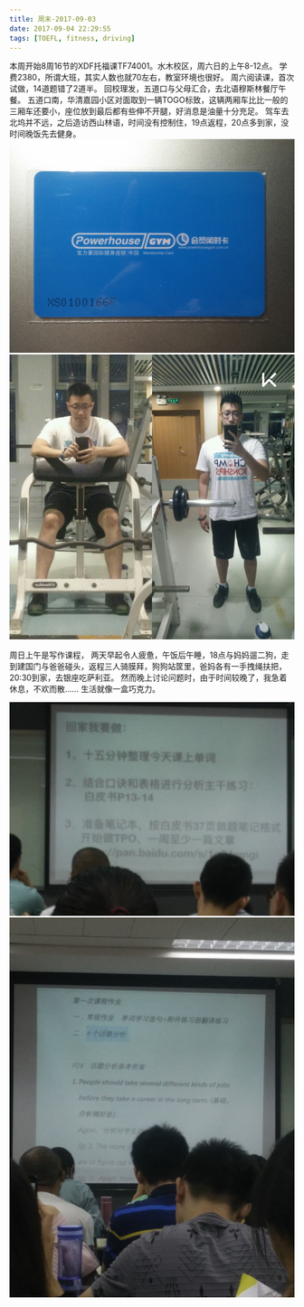 ```yaml
---
title: 周末-2017-09-03
date: 2017-09-04 22:29:55
tags: [TOEFL, fitness, driving]
---
```

本周开始8周16节的XDF托福课TF74001。水木校区，周六日的上午8-12点。
学费2380，所谓大班，其实人数也就70左右，教室环境也很好。
周六阅读课，首次试做，14道题错了2道半。
回校理发，五道口与父母汇合，去北语穆斯林餐厅午餐。
五道口南，华清嘉园小区对面取到一辆TOGO标致，这辆两厢车比比一般的三厢车还要小，座位放到最后都有些伸不开腿，好消息是油量十分充足。
驾车去北坞并不远，之后造访西山林语，时间没有控制住，19点返程，20点多到家，没时间晚饭先去健身。
![本周健身卡已使用3次，望保持](https://raw.githubusercontent.com/veslam/blog/master/res/20170904_01_Weekend.jpg)
![自拍一张](https://raw.githubusercontent.com/veslam/blog/master/res/20170904_02_Weekend.jpg)

周日上午是写作课程，
两天早起令人疲惫，午饭后午睡，18点与妈妈遛二狗，走到建国门与爸爸碰头，返程三人骑膜拜，狗狗站筐里，爸妈各有一手拽绳扶把，20:30到家，去银座吃萨利亚。
然而晚上讨论问题时，由于时间较晚了，我急着休息，不欢而散…… 生活就像一盒巧克力。

![阅读课程作业](https://raw.githubusercontent.com/veslam/blog/master/res/20170904_03_Weekend.jpg)
![写作课程作业](https://raw.githubusercontent.com/veslam/blog/master/res/20170904_04_Weekend.jpg)